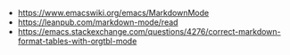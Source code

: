 - https://www.emacswiki.org/emacs/MarkdownMode
- https://leanpub.com/markdown-mode/read
- https://emacs.stackexchange.com/questions/4276/correct-markdown-format-tables-with-orgtbl-mode
